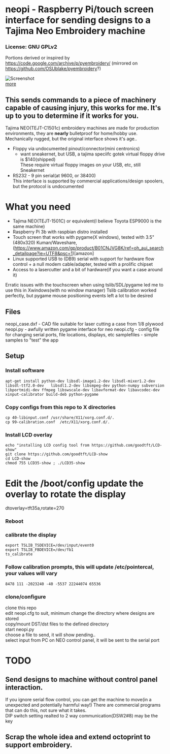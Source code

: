 # neopi - Raspberry Pi/touch screen interface for sending designs to a Tajima Neo Embroidery machine

### License: GNU GPLv2 
Portions derived or inspired by https://code.google.com/archive/p/pyembroidery/ (mirrored on https://github.com/OSUblake/pyembroidery?)

![Screenshot](https://i.imgur.com/pqBmuBV.gif)  
[more](https://imgur.com/a/9JRE5)

## This sends commands to a piece of machinery capable of causing injury, this works for me.  It's up to you to determine if it works for you.

Tajima NEO(TEJT-C1501c) embroidery machines are made for production environments, they are **nearly** bulletproof for home/hobby use.
Mechanically rugged, but the original interface shows it's age..
   * Floppy via undocumented pinout/connector(mini centronics)
      * want sneakernet, but USB, a tajima speciifc gotek virtual floppy drive is $140(shipped)    
      These require virtual floppy images on your USB, etc, still Sneakernet
   *  RS232 - 9 pin serial(at 9600, or 38400)  
      This interface is supported by commercial applications/design spoolers, but the protocol is undocumented

# What you need

* Tajima NEO(TEJT-1501C) or equivalent(I believe Toyota ESP9000 is the same machine)
* Raspberry Pi 3b with raspbian distro installed
* Touch screen that works with pygame(X windows), tested with 3.5"(480x320) Kuman/Waveshare, (https://www.amazon.com/gp/product/B01CNJVG8K/ref=oh_aui_search_detailpage?ie=UTF8&psc=1)[amazon] 
* Linux supported USB to (DB9) serial with support for hardware flow control + a null modem cable/adapter, tested with a prolific chipset
* Access to a lasercutter and a bit of hardware(if you want a case around it)

Erratic issues with the touchscreen when using tslib/SDL/pygame led me to use this in Xwindows(with no window manager)
Tslib calibration worked perfectly, but pygame mouse positioning events left a lot to be desired


## Files
neopi_case.dxf - CAD file suitable for laser cutting a case from 1/8 plywood
neopi.py - awfully written pygame interface for neo
neopi.cfg - config file for changing serial ports, file locations, displays, etc
samplefiles - simple samples to "test" the app


## Setup
### Install software
```
apt-get install python-dev libsdl-image1.2-dev libsdl-mixer1.2-dev libsdl-ttf2.0-dev   libsdl1.2-dev libsmpeg-dev python-numpy subversion libportmidi-dev ffmpeg libswscale-dev libavformat-dev libavcodec-dev  xinput-calibrator build-deb python-pygame
```

### Copy configs from this repo to X directories
```
cp 40-libinput.conf /usr/share/X11/xorg.conf.d/.
cp 99-calibration.conf  /etc/X11/xorg.conf.d/.
```

### Install LCD overlay
```
echo "installing LCD config tool from https://github.com/goodtft/LCD-show"
git clone https://github.com/goodtft/LCD-show
cd LCD-show
chmod 755 LCD35-show ; ./LCD35-show
```

# Edit the /boot/config update the overlay to rotate the display
dtoverlay=tft35a,rotate=270 

### Reboot

### calibrate the display
```
export TSLIB_TSDEVICE=/dev/input/event0
export TSLIB_FBDEVICE=/dev/fb1
ts_calibrate
```

### Follow calibration prompts, this will update /etc/pointercal, **your values will vary**
```
8478 111 -2023240 -40 -5537 22244074 65536
```

### clone/configure 
clone this repo  
edit neopi.cfg to suit, minimum change the directory where designs are stored  
copy/mount DST/dst files to the defined directory  
start neopi.py  
choose a file to send, it will show pending..  
select input from PC on NEO control panel, it will be sent to the serial port


# TODO
## Send designs to machine without control panel interaction.
If you ignore serial flow control, you can get the machine to move(in a unexpected and potentially harmful way!)
There are commercial programs that can do this, not sure what it takes.   
DIP switch setting realted to 2 way communication(DSW2#8) may be the key
## Scrap the whole idea and extend octoprint to support embroidery.


